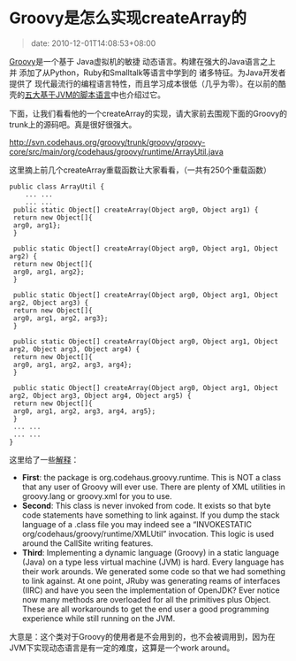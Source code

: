 # Groovy是怎么实现createArray的
>date: 2010-12-01T14:08:53+08:00


[Groovy](http://groovy.codehaus.org/)是一个基于 Java虚拟机的敏捷 动态语言。构建在强大的Java语言之上 并 添加了从Python，Ruby和Smalltalk等语言中学到的 诸多特征。为Java开发者提供了 现代最流行的编程语言特性，而且学习成本很低（几乎为零）。在以前的酷壳的[五大基于JVM的脚本语言](/2010/%E4%BA%94%E5%A4%A7%E5%9F%BA%E4%BA%8EJVM%E7%9A%84%E8%84%9A%E6%9C%AC%E8%AF%AD%E8%A8%80.md)中也介绍过它。


下面，让我们看看他的一个createArray的实现，请大家前去围观下面的Groovy的trunk上的源码吧。真是很好很强大。


<http://svn.codehaus.org/groovy/trunk/groovy/groovy-core/src/main/org/codehaus/groovy/runtime/ArrayUtil.java>


这里摘上前几个createArray重载函数让大家看看，（一共有250个重载函数）



```
public class ArrayUtil {
    ... ...
    ... ...
 public static Object[] createArray(Object arg0, Object arg1) {
 return new Object[]{
 arg0, arg1};
 }

 public static Object[] createArray(Object arg0, Object arg1, Object arg2) {
 return new Object[]{
 arg0, arg1, arg2};
 }

 public static Object[] createArray(Object arg0, Object arg1, Object arg2, Object arg3) {
 return new Object[]{
 arg0, arg1, arg2, arg3};
 }

 public static Object[] createArray(Object arg0, Object arg1, Object arg2, Object arg3, Object arg4) {
 return new Object[]{
 arg0, arg1, arg2, arg3, arg4};
 }

 public static Object[] createArray(Object arg0, Object arg1, Object arg2, Object arg3, Object arg4, Object arg5) {
 return new Object[]{
 arg0, arg1, arg2, arg3, arg4, arg5};
 }
 ... ...
 ... ...
} 
```

这里给了一些[解释](http://groovy.329449.n5.nabble.com/Guys-any-explanations-about-this-td3285524.html#a3285676)：



* **First**: the package is org.codehaus.groovy.runtime. This is NOT a class that any user of Groovy will ever use. There are plenty of XML utilities in groovy.lang or groovy.xml for you to use.
* **Second**: This class is never invoked from code. It exists so that byte code statements have something to link against. If you dump the stack language of a .class file you may indeed see a “INVOKESTATIC org/codehaus/groovy/runtime/XMLUtil” invocation. This logic is used around the CallSite writing features.
* **Third**: Implementing a dynamic language (Groovy) in a static language (Java) on a type less virtual machine (JVM) is hard. Every language has their work arounds. We generated some code so that we had something to link against. At one point, JRuby was generating reams of interfaces (IIRC) and have you seen the implementation of OpenJDK? Ever notice now many methods are overloaded for all the primitives plus Object. These are all workarounds to get the end user a good programming experience while still running on the JVM.


大意是：这个类对于Groovy的使用者是不会用到的，也不会被调用到，因为在JVM下实现动态语言是有一定的难度，这算是一个work around。



